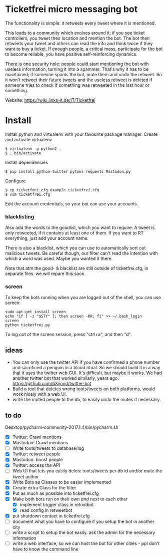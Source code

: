 # Ticketfrei micro messaging bot

<!-- This mastodon/twitter bot has one purpose - breaking the law. -->

The functionality is simple: it retweets every tweet where it is mentioned.

This leads to a community which evolves around it; if you see ticket controllers, you tweet their location and mention the bot. The bot then retweets your tweet and others can read the info and think twice if they want to buy a ticket. If enough people, a critical mass, participate for the bot to become reliable, you have positive self-reinforcing dynamics.

There is one security hole: people could start mentioning the bot with useless information, turning it into a spammer. That's why it has to be maintained; if someone spams the bot, mute them and undo the retweet. So it won't retweet their future tweets and the useless retweet is deleted if someone tries to check if something was retweeted in the last hour or something.

Website: https://wiki.links-it.de/IT/Ticketfrei

# Install

Install python and virtualenv with your favourite package manager.
Create and activate virtualenv

```shell
$ virtualenv -p python2 .
$ . bin/activate
```
Install dependencies
```shell
$ pip install python-twitter pytoml requests Mastodon.py
```
Configure
```shell
$ cp ticketfrei.cfg.example ticketfrei.cfg
$ vim ticketfrei.cfg
```
Edit the account credentials, so your bot can use your accounts.

### blacklisting

Also add the words to the goodlist, which you want to require. A tweet is only retweeted, if it contains at least one of them. If you want to RT everything, just add your account name.

There is also a blacklist, which you can use to automatically sort out malicious tweets. Be careful though, our filter can't read the intention with which a word was used. Maybe you wanted it there.

Note that atm the good- & blacklist are still outside of ticketfrei.cfg, in separate files. we will repare this soon.

### screen

To keep the bots running when you are logged out of the shell, you can use screen:

```shell
sudo apt-get install screen 
echo "if [ -z "$STY" ]; then screen -RR; fi" >> ~/.bash_login
screen
python ticketfrei.py
```

To log out of the screen session, press "ctrl+a", and then "d".

## ideas

* You can only use the twitter API if you have confirmed a phone number and sacrificed a penguin in a blood ritual. So we should build it in a way that it uses the twitter web GUI. It's difficult, but maybe it works. We had another twitter bot that worked similarly, years ago: https://github.com/b3yond/twitter-bot
* Build a tool that deletes wrong toots/tweets on both platforms, would work nicely with a web UI.
* write the muted people to the db, to easily undo the mutes if necessary.

## to do
Desktop/pycharm-community-2017.1.4/bin/pycharm.sh
- [x] Twitter: Crawl mentions
- [x] Mastodon: Crawl mentions
- [ ] Write toots/tweets to database/log
- [x] Twitter: retweet people
- [x] Mastodon: boost people
- [x] Twitter: access the API
- [ ] Web UI that lets you easily delete toots/tweets per db id and/or mute the tweet author
- [x] Write Bots as Classes to be easier implemented
- [x] Create extra Class for the filter
- [x] Put as much as possible into ticketfrei.cfg
- [x] Make both bots run on their own *and* next to each other
  - [x] implement trigger class in retootbot
  - [x] read config in retweetbot
- [x] put shutdown contact in ticketfrei.cfg
- [ ] document what you have to configure if you setup the bot in another city
- [ ] write a script to setup the bot easily. ask the admin for the necessary information
- [ ] write a web interface, so we can host the bot for other cities - ppl don't have to know the command line
